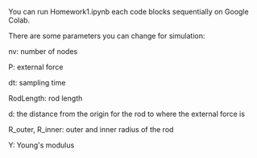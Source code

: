 You can run Homework1.ipynb each code blocks sequentially on Google Colab.

There are some parameters you can change for simulation:

nv: number of nodes

P: external force

dt: sampling time

RodLength: rod length

d: the distance from the origin for the rod to where the external force is

R_outer, R_inner: outer and inner radius of the rod

Y: Young's modulus
